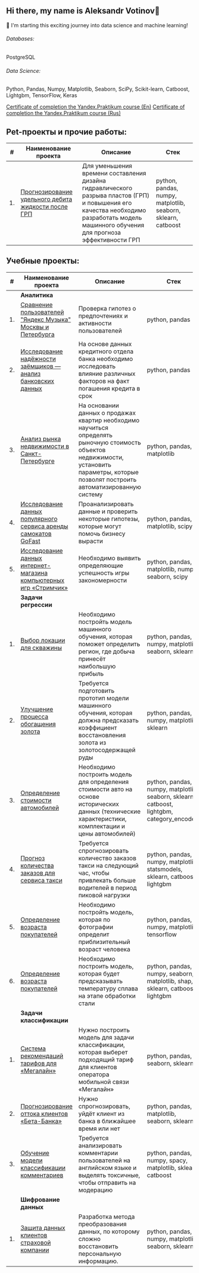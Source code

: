 ## Hi there, my name is Aleksandr Votinov👋

🔭 I'm starting this exciting journey into data science and machine learning!

###### Databases: 
PostgreSQL

###### Data Science: 
Python, Pandas, Numpy, Matplotlib, Seaborn, SciPy, Scikit-learn, Catboost, Lightgbm, TensorFlow, Keras

[Certificate of completion the Yandex.Praktikum course (En)](https://github.com/VotinovAlS/VotinovAlS/blob/main/yandex_ds_certificate_en.pdf)
[Certificate of completion the Yandex.Praktikum course (Rus)](https://github.com/VotinovAlS/VotinovAlS/blob/main/yandex_ds_certificate_rus.pdf)

## Pet-проекты и прочие работы:

| #    | Наименование проекта                | Описание                                                     | Стек                                                         |
| ---- | ------------------------------------------------------------ | ------------------------------------------------------------ | ------------------------------------------------------------ |
| 1.   | [Прогнозирование удельного дебита жидкости после ГРП](https://github.com/VotinovAlS/Portfolio/blob/master/Pet_Projects/P1_Forecasting_Fracturing_Efficiency/P1_Forecasting_Fracturing_Efficiency.ipynb) | Для уменьшения времени составления дизайна гидравлического разрыва пластов (ГРП) и повышения его качества необходимо разработать модель машинного обучения для прогноза эффективности ГРП  | python, pandas, numpy, matplotlib, seaborn, sklearn, catboost   |



## Учебные проекты:

| #    | Наименование проекта                | Описание                                                     | Стек                                                         |
| ---- | ------------------------------------------------------------ | ------------------------------------------------------------ | ------------------------------------------------------------ |
||**Аналитика**|
| 1.   | [Сравнение пользователей "Яндекс Музыка" Москвы и Петербурга](https://github.com/VotinovAlS/Portfolio/tree/master/Yandex_Praktikum_Projects/1.Yandex_Music) | Проверка гипотез о предпочтениях и активности пользователей | python, pandas|
| 2.   | [Исследование надёжности заёмщиков — анализ банковских данных](https://github.com/VotinovAlS/Portfolio/tree/master/Yandex_Praktikum_Projects/2.Borrowers_Reliability_Research) | На основе данных кредитного отдела банка необходимо исследовать влияние различных факторов на факт погашения кредита в срок | python, pandas      |
| 3.   | [Анализ рынка недвижимости в Санкт-Петербурге](https://github.com/VotinovAlS/Portfolio/tree/master/Yandex_Praktikum_Projects/3.Real_Estate_Market_Analysis) | На основании данных о продажах квартир необходимо научиться определять рыночную стоимость объектов недвижимости, установить параметры, которые позволят построить автоматизированную систему| python, pandas, matplotlib       |
| 4.   | [Исследование данных популярного сервиса аренды самокатов GoFast](https://github.com/VotinovAlS/Portfolio/tree/master/Yandex_Praktikum_Projects/4.Kicksharing_Tariffs_Analysis) | Проанализировать данные и проверить некоторые гипотезы, которые могут помочь бизнесу вырасти | python, pandas, matplotlib, scipy |
| 5.   | [Исследование данных интернет-магазина компьютерных игр «Стримчик»](https://github.com/VotinovAlS/Portfolio/tree/master/Yandex_Praktikum_Projects/5.Game_Rating_Analysis) | Необходимо выявить определяющие успешность игры закономерности | python, pandas, matplotlib, numpy, seaborn, scipy |
||**Задачи регрессии**|
| 1.   | [Выбор локации для скважины](https://github.com/VotinovAlS/Portfolio/tree/master/Yandex_Praktikum_Projects/8.Selection_Well_Location) | Необходимо постройть модель машинного обучения, которая поможет определить регион, где добыча принесёт наибольшую прибыль | python, pandas, numpy, matplotlib, seaborn, sklearn |
| 2.   | [Улучшение процесса обогащения золота](https://github.com/VotinovAlS/Portfolio/tree/master/Yandex_Praktikum_Projects/9.Gold_Recovery) | Требуется подготовить прототип модели машинного обучения, которая должна предсказать коэффициент восстановления золота из золотосодержащей руды | python, pandas, numpy, matplotlib, sklearn |
| 3.   | [Определение стоимости автомобилей](https://github.com/VotinovAlS/Portfolio/tree/master/Yandex_Praktikum_Projects/11.Cars_Cost_Determining) | Необходимо построить модель для определения стоимости авто на основе исторических данных (технические характеристики, комплектации и цены автомобилей) | python, pandas, numpy, matplotlib, seaborn, sklearn, catboost, lightgbm, category_encoders |
| 4.   | [Прогноз количества заказов для сервиса такси](https://github.com/VotinovAlS/Portfolio/tree/master/Yandex_Praktikum_Projects/12.Forecasting_Taxi_Orders) | Требуется спрогнозировать количество заказов такси на следующий час, чтобы привлекать больше водителей в период пиковой нагрузки | python, pandas, numpy, matplotlib, statsmodels, sklearn, catboost, lightgbm |
| 5.   | [Определение возраста покупателей](https://github.com/VotinovAlS/Portfolio/tree/master/Yandex_Praktikum_Projects/14.Age_prediction) | Необходимо постройть модель, которая по фотографии определит приблизительный возраст человека | python, pandas, numpy, matplotlib, tensorflow |
| 6.   | [Определение возраста покупателей](https://github.com/VotinovAlS/Portfolio/tree/master/Yandex_Praktikum_Projects/15.Steel_temperature_prediction) | Необходимо построить модель, которая будет предсказывать температуру сплава на этапе обработки стали | python, pandas, numpy, seaborn, matplotlib, shap, sklearn, catboost, lightgbm |
||**Задачи классификации**|
| 1.   | [Система рекомендаций тарифов для «Мегалайн»](https://github.com/VotinovAlS/Portfolio/tree/master/Yandex_Praktikum_Projects/6.Tariff_Recomendation_System) | Нужно построить модель для задачи классификации, которая выберет подходящий тариф для клиентов оператора мобильной связи «Мегалайн»    | python, pandas, seaborn, sklearn |
| 2.   | [Прогнозирование оттока клиентов «Бета-Банка»](https://github.com/VotinovAlS/Portfolio/tree/master/Yandex_Praktikum_Projects/7.Customer_Churn_Forecasting) | Нужно спрогнозировать, уйдёт клиент из банка в ближайшее время или нет   | python, pandas, matplotlib, seaborn, sklearn |
| 3.   | [Обучение модели классификации комментариев](https://github.com/VotinovAlS/Portfolio/tree/master/Yandex_Praktikum_Projects/13.Identifying_Toxic_Comments) | Требуется анализировать комментарии пользователей на английском языке и выделять токсичные, чтобы отправить на модерацию  | python, pandas, numpy, spacy, matplotlib, sklearn, catboost |
||**Шифрование данных**|
| 1.   | [Защита данных клиентов страховой компании](https://github.com/VotinovAlS/Portfolio/tree/master/Yandex_Praktikum_Projects/10.Data_Encryption) | Разработка метода преобразования данных, по которому сложно восстановить персональную информацию.    | python, pandas, numpy, matplotlib, seaborn, sklearn |
<!--
**VotinovAlS/VotinovAlS** is a ✨ _special_ ✨ repository because its `README.md` (this file) appears on your GitHub profile.

Here are some ideas to get you started:

- 🔭 I’m currently working on ...
- 🌱 I’m currently learning ...
- 👯 I’m looking to collaborate on ...
- 🤔 I’m looking for help with ...
- 💬 Ask me about ...
- 📫 How to reach me: ...
- 😄 Pronouns: ...
- ⚡ Fun fact: ...
-->
